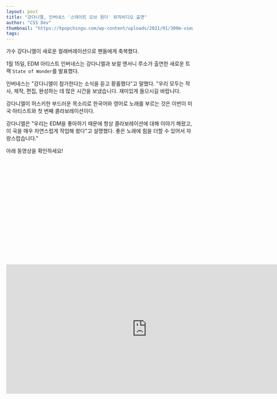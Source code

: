 ```yaml
---
layout: post
title: "강다니엘, 인버네스 '스테이트 오브 원더' 뮤직비디오 출연"
author: "CSS Dev"
thumbnail: "https://kpopchingu.com/wp-content/uploads/2021/01/300m-views-6-890x512.png"
tags: 
---
```



가수 강다니엘이 새로운 컬래버레이션으로 팬들에게 축복했다.

1월 15일, EDM 아티스트 인버네스는 강다니엘과 보컬 앤서니 루소가 출연한 새로운 트랙 `State of Wonder`를 발표했다.

인버네스는 "강다니엘이 참가한다는 소식을 듣고 황홀했다"고 말했다. "우리 모두는 작사, 제작, 편집, 완성하는 데 많은 시간을 보냈습니다. 재미있게 들으시길 바랍니다.

강다니엘이 허스키한 부드러운 목소리로 한국어와 영어로 노래를 부르는 것은 이번이 미국 아티스트와 첫 번째 콜라보레이션이다.

강다니엘은 "우리는 EDM을 좋아하기 때문에 항상 콜라보레이션에 대해 이야기 해왔고, 이 곡을 매우 자연스럽게 작업해 왔다"고 설명했다. 좋은 노래에 힘을 더할 수 있어서 자랑스럽습니다."

아래 동영상을 확인하세요!


<div class="video_wrapper" style="padding-top: 56.25%;">
    <iframe width="760" height="350" frameborder="0" allow="accelerometer; autoplay; clipboard-write; encrypted-media; gyroscope; picture-in-picture" allowfullscreen="" class="lazyload" src="https://www.youtube.com/embed/rkNYEgNKBnU"></iframe>
</div>
